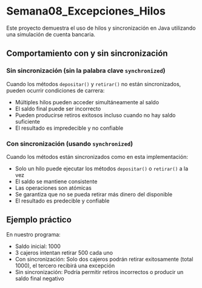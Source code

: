 # Semana08_Excepciones_Hilos

Este proyecto demuestra el uso de hilos y sincronización en Java utilizando una simulación de cuenta bancaria.

## Comportamiento con y sin sincronización

### Sin sincronización (sin la palabra clave `synchronized`)
Cuando los métodos `depositar()` y `retirar()` no están sincronizados, pueden ocurrir condiciones de carrera:
- Múltiples hilos pueden acceder simultáneamente al saldo
- El saldo final puede ser incorrecto
- Pueden producirse retiros exitosos incluso cuando no hay saldo suficiente
- El resultado es impredecible y no confiable

### Con sincronización (usando `synchronized`)
Cuando los métodos están sincronizados como en esta implementación:
- Solo un hilo puede ejecutar los métodos `depositar()` o `retirar()` a la vez
- El saldo se mantiene consistente
- Las operaciones son atómicas
- Se garantiza que no se pueda retirar más dinero del disponible
- El resultado es predecible y confiable

## Ejemplo práctico
En nuestro programa:
- Saldo inicial: 1000
- 3 cajeros intentan retirar 500 cada uno
- Con sincronización: Solo dos cajeros podrán retirar exitosamente (total 1000), el tercero recibirá una excepción
- Sin sincronización: Podría permitir retiros incorrectos o producir un saldo final negativo

